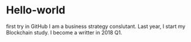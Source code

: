 # Hello-world
first try in GitHub
I am a business strategy conslutant.
Last year, I start my Blockchain study.
I become a writter in 2018 Q1.
